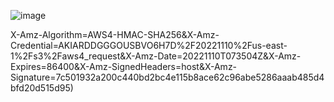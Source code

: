 


![image](https://s3.amazonaws.com/alx-intranet.hbtn.io/uploads/medias/2020/9/eaeff07a715ff880b1ceb8e863a1d141a74a7f85.png)

X-Amz-Algorithm=AWS4-HMAC-SHA256&X-Amz-Credential=AKIARDDGGGOUSBVO6H7D%2F20221110%2Fus-east-1%2Fs3%2Faws4_request&X-Amz-Date=20221110T073504Z&X-Amz-Expires=86400&X-Amz-SignedHeaders=host&X-Amz-Signature=7c501932a200c440bd2bc4e115b8ace62c96abe5286aaab485d4bfd20d515d95)